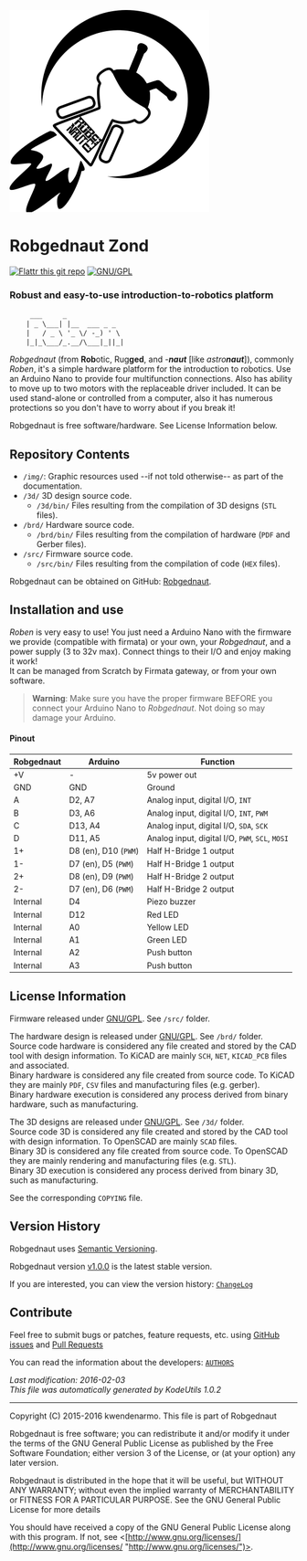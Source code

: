 ![Robgednaut logo](img/robgednaut-logo.png)

# Robgednaut Zond #

[![Flattr this git repo](http://button.flattr.com/flattr-badge-large.png)](https://flattr.com/submit/auto?user_id=kwendenarmo&url=https%3A%2F%2Fgithub.com%2Fakornsys-rdi%2Frobgednaut&title=robgednaut&language=KiCAD&tags=github&category=software "Flattr this git repo")
[![GNU/GPL](https://www.gnu.org/graphics/gplv3-88x31.png)](https://www.gnu.org/licenses/gpl.html "GNU General Public License")

### Robust and easy-to-use introduction-to-robotics platform ###

         ___     _              
        | _ \___| |__  ___ _ _  
        |   / _ \ '_ \/ -_) ' \ 
        |_|_\___/_.__/\___|_||_|
                                

_Robgednaut_ (from **Rob**otic, Rug**ged**, and _-**naut**_ [like 
_astro**naut**_]), commonly _Roben_, it's a simple hardware platform for the 
introduction to robotics. Use an Arduino Nano to provide four multifunction 
connections. Also has ability to move up to two motors with the replaceable 
driver included. It can be used stand-alone or controlled from a computer, also 
it has numerous protections so you don't have to worry about if you break it!

Robgednaut is free software/hardware. See License Information below.

## Repository Contents ##

-   `/img/`: Graphic resources used --if not told otherwise-- as part of the 
documentation.  
-   `/3d/` 3D design source code.
    *   `/3d/bin/` Files resulting from the compilation of 3D designs (`STL` 
files).  
-   `/brd/` Hardware source code.  
    *    `/brd/bin/` Files resulting from the compilation of hardware (`PDF` 
and Gerber files).  
-   `/src/` Firmware source code.  
    *   `/src/bin/` Files resulting from the compilation of code (`HEX` files).

Robgednaut can be obtained on GitHub:
[Robgednaut](https://github.com/akornsys-rdi/robgednaut "Robgednaut").

## Installation and use ##

_Roben_ is very easy to use! You just need a Arduino Nano with the firmware we 
provide (compatible with firmata) or your own, your _Robgednaut_, and a power 
supply (3 to 32v max). Connect things to their I/O and enjoy making it work!  
It can be managed from Scratch by Firmata gateway, or from your own software.  
> **Warning**: Make sure you have the proper firmware BEFORE you connect your 
> Arduino Nano to _Robgednaut_. Not doing so may damage your Arduino.

#### Pinout ####
|Robgednaut|Arduino|Function|
|---|---|---|
| +V | - | 5v power out |
| GND | GND | Ground |
| A | D2, A7 | Analog input, digital I/O, `INT` |
| B | D3, A6 | Analog input, digital I/O, `INT`, `PWM` |
| C | D13, A4 | Analog input, digital I/O, `SDA`, `SCK` |
| D | D11, A5 | Analog input, digital I/O, `PWM`, `SCL`, `MOSI` |
| 1+ | D8 (en), D10 (`PWM`) | Half H-Bridge 1 output |
| 1- | D7 (en), D5 (`PWM`) | Half H-Bridge 1 output |
| 2+ | D8 (en), D9 (`PWM`) | Half H-Bridge 2 output |
| 2- | D7 (en), D6 (`PWM`) | Half H-Bridge 2 output |
| Internal | D4 | Piezo buzzer |
| Internal | D12 | Red LED |
| Internal | A0 | Yellow LED |
| Internal | A1 | Green LED |
| Internal | A2 | Push button |
| Internal | A3 | Push button |

## License Information ##

Firmware released under
[GNU/GPL](https://www.gnu.org/licenses/gpl.html "GNU General Public License").
See `/src/` folder.

The hardware design is released under
[GNU/GPL](https://www.gnu.org/licenses/gpl.html "GNU General Public License").
See `/brd/` folder.  
Source code hardware is considered any file created and stored by the CAD tool 
with design information. To KiCAD are mainly `SCH`, `NET`, `KICAD_PCB` files 
and associated.  
Binary hardware is considered any file created from source code. To KiCAD they 
are mainly `PDF`, `CSV` files and manufacturing files (e.g. gerber).  
Binary hardware execution is considered any process derived from binary 
hardware, such as manufacturing.

The 3D designs are released under
[GNU/GPL](https://www.gnu.org/licenses/gpl.html "GNU General Public License").
See `/3d/` folder.  
Source code 3D is considered any file created and stored by the CAD tool with 
design information. To OpenSCAD are mainly `SCAD` files.  
Binary 3D is considered any file created from source code. To OpenSCAD they are 
mainly rendering and manufacturing files (e.g. `STL`).  
Binary 3D execution is considered any process derived from binary 3D, such as 
manufacturing.

See the corresponding `COPYING` file.

## Version History ##

Robgednaut uses
[Semantic Versioning](http://semver.org/ "Semantic Versioning").

Robgednaut version 
[v1.0.0](https://github.com/akornsys-rdi/robgednaut/archive/v1.0.0.zip "v1.0.0")
is the latest stable version.

If you are interested, you can view the version history:
[`ChangeLog`](ChangeLog.md)

## Contribute ##

Feel free to submit bugs or patches, feature requests, etc. using
[GitHub issues](https://github.com/akornsys-rdi/robgednaut/issues "GitHub issues")
and
[Pull Requests](https://github.com/akornsys-rdi/robgednaut/pulls "Pull Requests")

You can read the information about the developers:
[`AUTHORS`](AUTHORS.md)


_Last modification: 2016-02-03_  
_This file was automatically generated by KodeUtils 1.0.2_

* * *

Copyright (C) 2015-2016 kwendenarmo. This file is part of Robgednaut

Robgednaut is free software; you can redistribute it and/or modify it under the 
terms of the GNU General Public License as published by the Free Software 
Foundation; either version 3 of the License, or (at your option) any later 
version.

Robgednaut is distributed in the hope that it will be useful, but WITHOUT ANY 
WARRANTY; without even the implied warranty of MERCHANTABILITY or FITNESS FOR A 
PARTICULAR PURPOSE.  See the GNU General Public License for more details

You should have received a copy of the GNU General Public License along with 
this program.  If not, see 
<[http://www.gnu.org/licenses/](http://www.gnu.org/licenses/ "http://www.gnu.org/licenses/")>.
